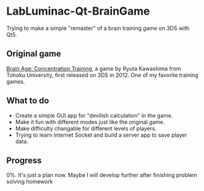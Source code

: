 # LabLuminac-Qt-BrainGame
Trying to make a simple "remaster" of a brain training game on 3DS with Qt5.

## Original game
[Brain Age: Concentration Training](https://en.wikipedia.org/wiki/Brain_Age:_Concentration_Training), a game by Ryuta Kawashima from Tohoku University, first released on 3DS in 2012. One of my favorite training games.

## What to do
- Create a simple GUI app for "devilish calculation" in the game.
- Make it fun with different modes just like the original game.
- Make difficulty changable for different levels of players.
- Trying to learn Internet Socket and build a server app to save player data.

## Progress
0%. It's just a plan now. Maybe I will develop further after finishing problem solving homework
